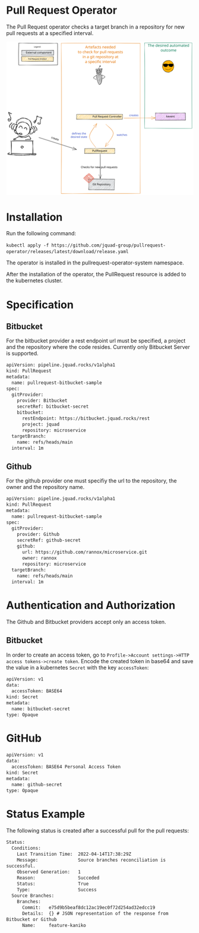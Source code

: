 # Pull Request Operator 

The Pull Request operator checks a target branch in a repository for new pull requests at a specified interval. 

![Workflow](https://github.com/jquad-group/pullrequest-operator/blob/main/img/pullrequest-operator.svg)

# Installation 

Run the following command:

`kubectl apply -f https://github.com/jquad-group/pullrequest-operator/releases/latest/download/release.yaml` 

The operator is installed in the pullrequest-operator-system namespace.

After the installation of the operator, the PullRequest resource is added to the kubernetes cluster.

# Specification 

## Bitbucket

For the bitbucket provider a rest endpoint url must be specified, a project and the repository where the code resides. Currently only Bitbucket Server is supported.

```
apiVersion: pipeline.jquad.rocks/v1alpha1
kind: PullRequest
metadata:
  name: pullrequest-bitbucket-sample
spec:
  gitProvider:
    provider: Bitbucket
    secretRef: bitbucket-secret
    bitbucket:
      restEndpoint: https://bitbucket.jquad.rocks/rest
      project: jquad
      repository: microservice
  targetBranch: 
    name: refs/heads/main
  interval: 1m
```

## Github

For the github provider one must specifiy the url to the repository, the owner and the repository name. 

```
apiVersion: pipeline.jquad.rocks/v1alpha1
kind: PullRequest
metadata:
  name: pullrequest-bitbucket-sample
spec:
  gitProvider:
    provider: Github
    secretRef: github-secret
    github:
      url: https://github.com/rannox/microservice.git
      owner: rannox
      repository: microservice
  targetBranch: 
    name: refs/heads/main
  interval: 1m
```

# Authentication and Authorization

The Github and Bitbucket providers accept only an access token. 

## Bitbucket

In order to create an access token, go to `Profile->Account settings->HTTP access tokens->create token`. Encode the created token in base64 and save the value in a kubernetes `Secret` with the key `accessToken`:

```
apiVersion: v1
data:
  accessToken: BASE64
kind: Secret
metadata:
  name: bitbucket-secret
type: Opaque
```

# GitHub

```
apiVersion: v1
data:
  accessToken: BASE64 Personal Access Token
kind: Secret
metadata:
  name: github-secret
type: Opaque
```

# Status Example

The following status is created after a successful pull for the pull requests:

```
Status:
  Conditions:
    Last Transition Time:  2022-04-14T17:38:29Z
    Message:               Source branches reconciliation is successful.
    Observed Generation:   1
    Reason:                Succeded
    Status:                True
    Type:                  Success
  Source Branches:
    Branches:
      Commit:   e75d9b5beaf8dc12ac19ec0f72d254ad32edcc19
      Details:  {} # JSON representation of the response from Bitbucket or Github
      Name:     feature-kaniko
```
